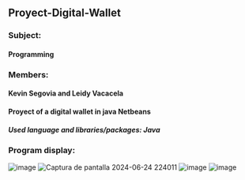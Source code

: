 ## Proyect-Digital-Wallet
### Subject:
#### Programming
### Members:
#### Kevin Segovia and Leidy Vacacela
#### Proyect of a digital wallet in java Netbeans

##### Used language and libraries/packages: Java
### Program display:
![image](https://github.com/leidyva/Proyecto-wallet-digital/assets/169928799/f8799bf4-55d5-4f4b-bfbe-ca8a78131e61)
![Captura de pantalla 2024-06-24 224011](https://github.com/leidyva/Proyecto-wallet-digital/assets/169928799/df24bb06-5c3c-4d97-ab94-92cab322d1b6)
![image](https://github.com/leidyva/Proyecto-wallet-digital/assets/169928799/872e3560-c9fd-4c66-a50b-65d8e2934b9a)
![image](https://github.com/leidyva/Proyecto-wallet-digital/assets/169928799/e70502b5-3b47-43b2-af4d-ede0d6bd7d9c)


